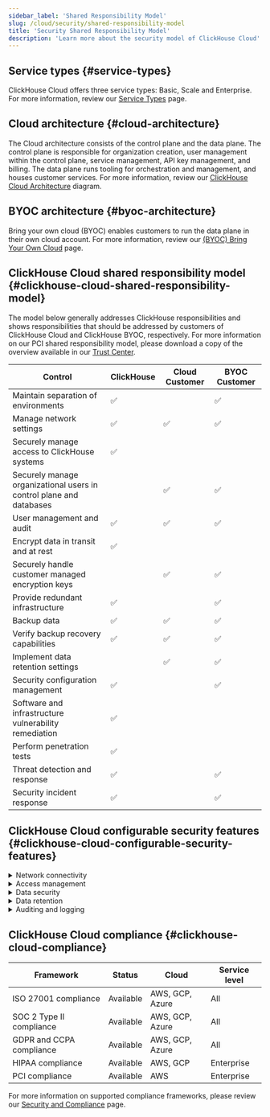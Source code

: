 ```yaml
---
sidebar_label: 'Shared Responsibility Model'
slug: /cloud/security/shared-responsibility-model
title: 'Security Shared Responsibility Model'
description: 'Learn more about the security model of ClickHouse Cloud'
---
```


## Service types {#service-types}

ClickHouse Cloud offers three service types: Basic, Scale and Enterprise. For more information, review our [Service Types](/cloud/manage/cloud-tiers) page.

## Cloud architecture {#cloud-architecture}

The Cloud architecture consists of the control plane and the data plane. The control plane is responsible for organization creation, user management within the control plane, service management, API key management, and billing. The data plane runs tooling for orchestration and management, and houses customer services. For more information, review our [ClickHouse Cloud Architecture](/cloud/reference/architecture) diagram.

## BYOC architecture {#byoc-architecture}

Bring your own cloud (BYOC) enables customers to run the data plane in their own cloud account. For more information, review our [(BYOC) Bring Your Own Cloud](/cloud/reference/byoc) page.

## ClickHouse Cloud shared responsibility model {#clickhouse-cloud-shared-responsibility-model}
The model below generally addresses ClickHouse responsibilities and shows responsibilities that should be addressed by customers of ClickHouse Cloud and ClickHouse BYOC, respectively. For more information on our PCI shared responsibility model, please download a copy of the overview available in our [Trust Center](https://trust.clickhouse.com).

| Control                                                               | ClickHouse         | Cloud Customer      | BYOC Customer       |
|-----------------------------------------------------------------------|--------------------|---------------------|---------------------|
| Maintain separation of environments                                   | :white_check_mark: |                     | :white_check_mark:  |
| Manage network settings                                               | :white_check_mark: | :white_check_mark:  | :white_check_mark:  |
| Securely manage access to ClickHouse systems                          | :white_check_mark: |                     |                     |
| Securely manage organizational users in control plane and databases   |                    | :white_check_mark:  | :white_check_mark:  |
| User management and audit                                             | :white_check_mark: | :white_check_mark:  | :white_check_mark:  |
| Encrypt data in transit and at rest                                   | :white_check_mark: |                     |                     |
| Securely handle customer managed encryption keys                      |                    | :white_check_mark:  | :white_check_mark:  |
| Provide redundant infrastructure                                      | :white_check_mark: |                     | :white_check_mark:  |
| Backup data                                                           | :white_check_mark: | :white_check_mark:  | :white_check_mark:  |
| Verify backup recovery capabilities                                   | :white_check_mark: | :white_check_mark:  | :white_check_mark:  |
| Implement data retention settings                                     |                    | :white_check_mark:  | :white_check_mark:  |
| Security configuration management                                     | :white_check_mark: |                     | :white_check_mark:  |
| Software and infrastructure vulnerability remediation                 | :white_check_mark: |                     |                     |
| Perform penetration tests                                             | :white_check_mark: |                     |                     |
| Threat detection and response                                         | :white_check_mark: |                     | :white_check_mark:  |
| Security incident response                                            | :white_check_mark: |                     | :white_check_mark:  |

## ClickHouse Cloud configurable security features {#clickhouse-cloud-configurable-security-features}

<details>
  <summary>Network connectivity</summary>

  | Setting                                                                                              | Status    | Cloud             | Service level        |  
  |------------------------------------------------------------------------------------------------------|-----------|-------------------|----------------------|
  | [IP filters](/cloud/security/setting-ip-filters) to restrict connections to services         | Available | AWS, GCP, Azure   | All                  |
  | [Private link](/cloud/security/private-link-overview) to securely connect to services        | Available | AWS, GCP, Azure   | Scale or Enterprise  |
  
</details>
<details>
  <summary>Access management</summary>
  
  | Setting                                                                                              | Status    | Cloud             | Service level           |  
  |------------------------------------------------------------------------------------------------------|-----------|-------------------|-------------------------|
  | [Standard role-based access](/cloud/security/cloud-access-management) in control plane | Available | AWS, GCP, Azure | All               | 
  | [Multi-factor authentication (MFA)](/cloud/security/cloud-authentication#multi-factor-authentication) available | Available | AWS, GCP, Azure | All   |
  | [SAML Single Sign-On](/cloud/security/saml-setup) to control plane available                 | Preview   | AWS, GCP, Azure   | Enterprise              |
  | Granular [role-based access control](/cloud/security/cloud-access-management/overview#database-permissions) in databases | Available | AWS, GCP, Azure | All          |
  
</details>
<details>
  <summary>Data security</summary>

  | Setting                                                                                              | Status    | Cloud             | Service level           |  
  |------------------------------------------------------------------------------------------------------|-----------|-------------------|-------------------------|
  | [Cloud provider and region](/cloud/reference/supported-regions) selections                   | Available | AWS, GCP, Azure   | All                     |
  | Limited [free daily backups](/cloud/manage/backups/overview#default-backup-policy)                    | Available | AWS, GCP, Azure   | All                     |
  | [Custom backup configurations](/cloud/manage/backups/overview#configurable-backups) available         | Available | GCP, AWS, Azure   | Scale or Enterprise     |
  | [Customer managed encryption keys (CMEK)](/cloud/security/cmek) for transparent<br/> data encryption available  | Available | AWS, GCP | Enterprise |
  | [Field level encryption](/sql-reference/functions/encryption-functions) with manual key management for granular encryption | Available | GCP, AWS, Azure | All  |
  
</details>
<details>
  <summary>Data retention</summary>

  | Setting                                                                                              | Status    | Cloud             | Service level           |  
  |------------------------------------------------------------------------------------------------------|-----------|-------------------|-------------------------|
  | [Time to live (TTL)](/sql-reference/statements/alter/ttl) settings to manage retention       | Available | AWS, GCP, Azure   | All                     |
  | [ALTER TABLE DELETE](/sql-reference/statements/alter/delete) for heavy deletion actions      | Available | AWS, GCP, Azure   | All                     |
  | [Lightweight DELETE](/sql-reference/statements/delete) for measured deletion activities      | Available | AWS, GCP, Azure   | All                     |
  
</details>
<details>
  <summary>Auditing and logging</summary>

  | Setting                                                                                              | Status    | Cloud             | Service level           |  
  |------------------------------------------------------------------------------------------------------|-----------|-------------------|-------------------------|
  | [Audit log](/cloud/security/audit-logging) for control plane activities                      | Available | AWS, GCP, Azure   | All                     |
  | [Session log](/operations/system-tables/session_log) for database activities                 | Available | AWS, GCP, Azure   | All                     |
  | [Query log](/operations/system-tables/query_log) for database activities                     | Available | AWS, GCP, Azure   | All                     |
  
</details>

## ClickHouse Cloud compliance {#clickhouse-cloud-compliance}

  | Framework                                                                                            | Status    | Cloud             | Service level           |  
  |------------------------------------------------------------------------------------------------------|-----------|-------------------|-------------------------|
  | ISO 27001 compliance                                                                                 | Available | AWS, GCP, Azure   | All                     |
  | SOC 2 Type II compliance                                                                             | Available | AWS, GCP, Azure   | All                     |
  | GDPR and CCPA compliance                                                                             | Available | AWS, GCP, Azure   | All                     |
  | HIPAA compliance                                                                                     | Available | AWS, GCP          | Enterprise              |
  | PCI compliance                                                                                       | Available | AWS               | Enterprise              |

  For more information on supported compliance frameworks, please review our [Security and Compliance](/cloud/security/compliance-overview) page.
